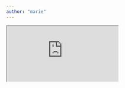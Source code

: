 ```yaml
---
author: "marie"
---
```


<iframe src="https://drive.google.com/file/d/1npwvJXzbO_lknI_-FEWaaNHy3EmZtg34/preview"></iframe>